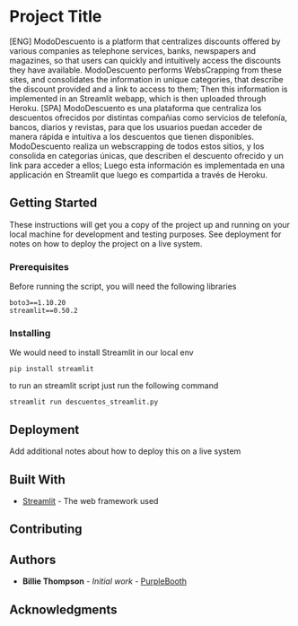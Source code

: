 # Project Title
[ENG]
ModoDescuento is a platform that centralizes discounts offered by various companies as telephone services, banks, newspapers and magazines, so that users can quickly and intuitively access the discounts they have available. ModoDescuento performs WebsCrapping from these sites, and consolidates the information in unique categories, that describe the discount provided and a link to access to them; Then this information is implemented in an Streamlit webapp, which is then uploaded through Heroku.
[SPA]
ModoDescuento es una plataforma que centraliza los descuentos ofrecidos por distintas compañias como servicios de telefonía, bancos, diarios y revistas, para que los usuarios puedan acceder de manera rápida e intuitiva a los descuentos que tienen disponibles.
ModoDescuento realiza un webscrapping de todos estos sitios, y los consolida en categorias únicas, que describen el descuento ofrecido y un link para acceder a ellos; Luego esta información es implementada en una applicación en Streamlit que luego es compartida a través de Heroku.

## Getting Started

These instructions will get you a copy of the project up and running on your local machine for development and testing purposes.
See deployment for notes on how to deploy the project on a live system.

### Prerequisites

Before running the script, you will need the following libraries

```
boto3==1.10.20
streamlit==0.50.2
```

### Installing

We would need to install Streamlit in our local env

```
pip install streamlit
```

to run an streamlit script just run the following command
```
streamlit run descuentos_streamlit.py
```

## Deployment

Add additional notes about how to deploy this on a live system

## Built With

* [Streamlit](https://docs.streamlit.io/) - The web framework used

## Contributing



## Authors

* **Billie Thompson** - *Initial work* - [PurpleBooth](https://github.com/PurpleBooth)


## Acknowledgments
